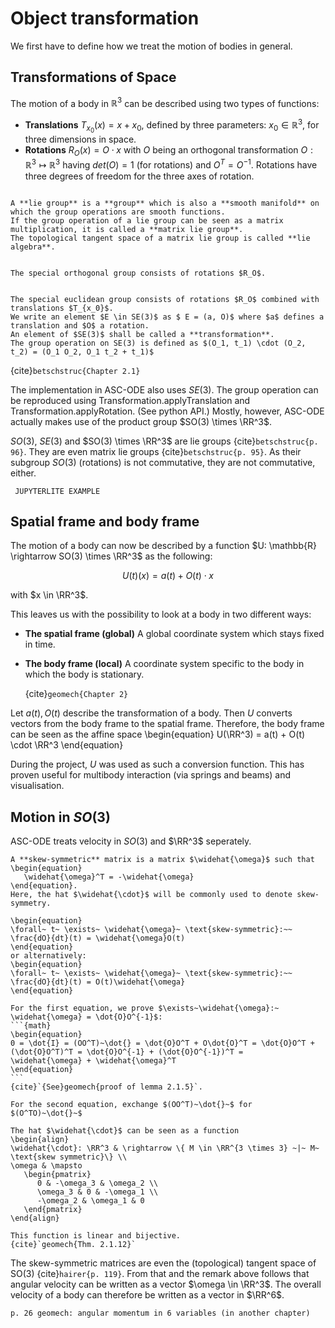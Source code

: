 # Object transformation
We first have to define how we treat the motion of bodies in general.
$\newcommand{\RR}[0]{{\mathbb{R}}}$

## Transformations of Space
The motion of a body in $\mathbb{R}^3$ can be described using two types of functions:

 - **Translations**
    $T_{x_0}(x) = x + x_0$,
    defined by three parameters: $x_0 \in \mathbb{R}^{3}$, for three dimensions in space.
 - **Rotations**
    $R_O(x) = O \cdot x$
     with $O$ being an orthogonal transformation $O: \mathbb{R}^{3} \mapsto \mathbb{R}^{3}$ having $det(O) = 1$ (for rotations) and $O^T = O^{-1}$.
     Rotations have three degrees of freedom for the three axes of rotation.

```{prf:definition} Lie group

A **lie group** is a **group** which is also a **smooth manifold** on which the group operations are smooth functions.
If the group operation of a lie group can be seen as a matrix multiplication, it is called a **matrix lie group**.
The topological tangent space of a matrix lie group is called **lie algebra**.
```

```{prf:definition} Special orthogonal Group $SO(3)$

The special orthogonal group consists of rotations $R_O$.
```

```{prf:definition} Special euclidean group $SE(3)$

The special euclidean group consists of rotations $R_O$ combined with translations $T_{x_0}$.
We write an element $E \in SE(3)$ as $ E = (a, O)$ where $a$ defines a translation and $O$ a rotation.
An element of $SE(3)$ shall be called a **transformation**.
The group operation on SE(3) is defined as $(O_1, t_1) \cdot (O_2, t_2) = (O_1 O_2, O_1 t_2 + t_1)$
```
{cite}`betschstruc{Chapter 2.1}`

The implementation in ASC-ODE also uses $SE(3)$.
The group operation can be reproduced using Transformation.applyTranslation and Transformation.applyRotation.
(See python API.)
Mostly, however, ASC-ODE actually makes use of the product group $SO(3) \times \RR^3$.


$SO(3)$, $SE(3)$ and $SO(3) \times \RR^3$ are lie groups {cite}`betschstruc{p. 96}`.
They are even matrix lie groups {cite}`betschstruc{p. 95}`.
As their subgroup $SO(3)$ (rotations) is not commutative, they are not commutative, either.

```{admonition} TODO
 JUPYTERLITE EXAMPLE
```

## Spatial frame and body frame
The motion of a body can now be described by a function $U: \mathbb{R} \rightarrow SO(3) \times \RR^3$ as the following:

$$ U(t)(x) = a(t) + O(t) \cdot x $$

with $x \in \RR^3$.

This leaves us with the possibility to look at a body in two different ways:

 - **The spatial frame (global)**
    A global coordinate system which stays fixed in time.
 - **The body frame (local)**
    A coordinate system specific to the body in which the body is stationary.

    {cite}`geomech{Chapter 2}`

Let $a(t), O(t)$ describe the transformation of a body.
Then $U$ converts vectors from the body frame to the spatial frame.
Therefore, the body frame can be seen as the affine space
\begin{equation}
   U(\RR^3) = a(t) + O(t) \cdot \RR^3
\end{equation}

During the project, $U$ was used as such a conversion function. This has proven useful for multibody interaction (via springs and beams) and visualisation.

<!-- Let $(B_1, B_2, B_3)$ be the initial coordinates of the body relative to the spatial basis $(E_1, E_2, E_3)$. Then the body frame relative to the spatial frame at time $t \in \mathbb{R}^+$ is the three dimensional affine space
$a(t) + span\{ O(t)B_1, O(t)B_2, O(t)B_3 \}$

We now see that $r_0$ denotes the local position of a body and $r(t)$ the global coordinates. -->

<!-- ## Storing transformations

For storing a transformation $u(x) = p + R \cdot x \in SE(3)$, ASC-ODE stores the components in a vector $X \in \mathbb{R}^{12}$.
Three different shapes of $X$ have developed:

 - **"The intuitive way"**: $ X = (p_1, p_2, p_3, R_{11}, R_{12}, R_{13}, R_{23}, \ldots) $ That is: First $p$, then $R$ in row-major ordering.
 - **"Range-component-first"**: $ X = (p_1, R_{11}, R_{12}, R_{13}, R_{23}, p_2, R_{21}, \ldots) $ Components are grouped together per output coordinate. This makes things far more beautiful in the next chapter.
 - **"Pythreejs-style"**: $ X = (R_{11}, R_{21}, R_{31}, R_{12}, R_{22}, \ldots , p_1, p_2, p_3) $ This is the way that the visualisation framework pythreejs goes.
A transformation $(a,O) \in SE(3)$ can be stored by storing $a$ and $O$ seperately. However, storing it as the matrix
\begin{pmatrix}

\end{pmatrix}
-->

## Motion in $SO(3)$

ASC-ODE treats velocity in $SO(3)$ and $\RR^3$ seperately.

```{prf:definition} Skew symmetric matrix
A **skew-symmetric** matrix is a matrix $\widehat{\omega}$ such that
\begin{equation}
   \widehat{\omega}^T = -\widehat{\omega}
\end{equation}.
Here, the hat $\widehat{\cdot}$ will be commonly used to denote skew-symmetry.
```

```{prf:lemma}
\begin{equation}
\forall~ t~ \exists~ \widehat{\omega}~ \text{skew-symmetric}:~~ \frac{dO}{dt}(t) = \widehat{\omega}O(t)
\end{equation}
or alternatively:
\begin{equation}
\forall~ t~ \exists~ \widehat{\omega}~ \text{skew-symmetric}:~~ \frac{dO}{dt}(t) = O(t)\widehat{\omega}
\end{equation}
```
````{prf:proof}
For the first equation, we prove $\exists~\widehat{\omega}:~ \widehat{\omega} = \dot{O}O^{-1}$:
```{math}
\begin{equation}
0 = \dot{I} = (OO^T)~\dot{} = \dot{O}O^T + O\dot{O}^T = \dot{O}O^T + (\dot{O}O^T)^T = \dot{O}O^{-1} + (\dot{O}O^{-1})^T =
\widehat{\omega} + \widehat{\omega}^T
\end{equation}
```
{cite}`{See}geomech{proof of lemma 2.1.5}`.

For the second equation, exchange $(OO^T)~\dot{}~$ for $(O^TO)~\dot{}~$
````

````{prf:remark} Hat map
The hat $\widehat{\cdot}$ can be seen as a function
\begin{align}
\widehat{\cdot}: \RR^3 & \rightarrow \{ M \in \RR^{3 \times 3} ~|~ M~ \text{skew symmetric}\} \\
\omega & \mapsto
   \begin{pmatrix}
      0 & -\omega_3 & \omega_2 \\
      \omega_3 & 0 & -\omega_1 \\
      -\omega_2 & \omega_1 & 0
   \end{pmatrix}
\end{align}

This function is linear and bijective.
{cite}`geomech{Thm. 2.1.12}`
````
The skew-symmetric matrices are even the (topological) tangent space of SO(3) {cite}`hairer{p. 119}`.
From that and the remark above follows that angular velocity can be written as a vector $\omega \in \RR^3$.
The overall velocity of a body can therefore be written as a vector in $\RR^6$.


```{admonition} TODO
p. 26 geomech: angular momentum in 6 variables (in another chapter)
```

